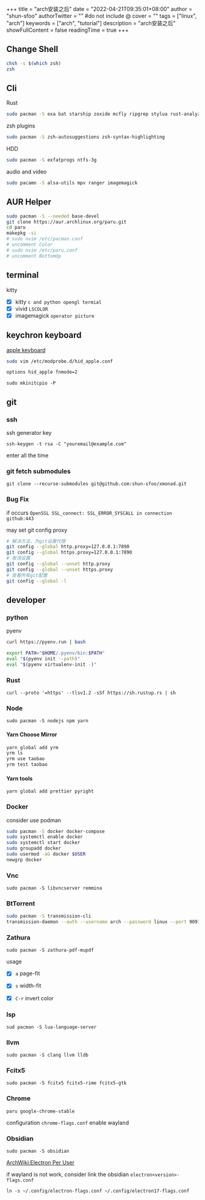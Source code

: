 +++
title = "arch安装之后"
date = "2022-04-21T09:35:01+08:00"
author = "shun-sfoo"
authorTwitter = "" #do not include @
cover = ""
tags = ["linux", "arch"]
keywords = ["arch", "tutorial"]
description = "arch安装之后"
showFullContent = false
readingTime = true
+++

## Change Shell

```bash
chsh -s $(which zsh)
zsh
```

## Cli

Rust

```bash
sudo pacman -S exa bat starship zoxide mcfly ripgrep stylua rust-analyzer vivid
```

zsh plugins

```bash
sudo pacman -S zsh-autosuggestions zsh-syntax-highlighting
```

HDD

```bash
sudo pacman -S exfatprogs ntfs-3g
```

audio and video

```bash
sudo pacamn -S alsa-utils mpv ranger imagemagick
```

## AUR Helper

```bash
sudo pacman -S --needed base-devel
git clone https://aur.archlinux.org/paru.git
cd paru
makepkg -si
# sudo nvim /etc/pacman.conf
# uncomment Color
# sudo nvim /etc/paru.conf
# uncomment BottomUp
```

## terminal

kitty

- [x] kitty `c and python opengl termial`
- [x] vivid `LSCOLOR`
- [x] imagemagick `operator picture`

## keychron keyboard

[apple keyboard](https://wiki.archlinux.org/title/Apple_Keyboard)

```bash
sudo vim /etc/modprobe.d/hid_apple.conf

options hid_apple fnmode=2
```

`sudo mkinitcpio -P`

## git

### ssh

ssh generator key

`ssh-keygen -t rsa -C "youremail@example.com" `

enter all the time

### git fetch submodules

`git clone --recurse-submodules git@github.com:shun-sfoo/xmonad.git`

### Bug Fix

if occurs `OpenSSL SSL_connect: SSL_ERROR_SYSCALL in connection github:443`

may set git config proxy

```bash
# 解决方法，为git设置代理
git config --global http.proxy=127.0.0.1:7890
git config --global https.proxy=127.0.0.1:7890
# 取消设置
git config --global --unset http.proxy
git config --global --unset https.proxy
# 查看所有git配置
git config --global -l
```

## developer

### python

pyenv

```bash
curl https://pyenv.run | bash

export PATH="$HOME/.pyenv/bin:$PATH"
eval "$(pyenv init --path)"
eval "$(pyenv virtualenv-init -)"
```

### Rust

`curl --proto '=https' --tlsv1.2 -sSf https://sh.rustup.rs | sh`

### Node

`sudo pacman -S nodejs npm yarn`

#### Yarn Choose Mirror

```bash
yarn global add yrm
yrm ls
yrm use taobao
yrm test taobao
```

#### Yarn tools

`yarn global add prettier pyright`

### Docker

consider use podman

```bash
sudo pacman -S docker docker-compose
sudo systemctl enable docker
sudo systemctl start docker
sudo groupadd docker
sudo usermod -aG docker $USER
newgrp docker
```

### Vnc

`sudo pacman -S libvncserver remmina`

### BtTorrent

```bash
sudo pacman -S transmission-cli
transmission-daemon --auth --username arch --password linux --port 9091 --allowed "127.0.0.1"
```

### Zathura

`sudo pacman -S zathura-pdf-mupdf`

usage

- [x] `a` page-fit

- [x] `s` width-fit

- [x] `C-r` invert color

### lsp

`sud pacman -S lua-language-server`

### llvm

`sudo pacman -S clang llvm lldb`

### Fcitx5

`sudo pacman -S fcitx5 fcitx5-rime fcitx5-gtk`

### Chrome

`paru google-chrome-stable`

configuration `chrome-flags.conf` enable wayland

### Obsidian

`sudo pacman -S obsidian`

[ArchWiki:Electron Per User](ttps://wiki.archlinux.org/title/Wayland#Per_user)

if wayland is not work, consider link the obsidian `electron<version>-flags.conf`

`ln -s ~/.config/electron-flags.conf ~/.config/electron17-flags.conf`
